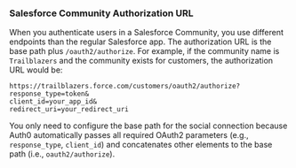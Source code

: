### Salesforce Community Authorization URL

When you authenticate users in a Salesforce Community, you use different endpoints than the regular Salesforce app. The authorization URL is the base path plus `/oauth2/authorize`. For example, if the community name is `Trailblazers` and the community exists for customers, the authorization URL would be:

```text
https://trailblazers.force.com/customers/oauth2/authorize?
response_type=token&
client_id=your_app_id&
redirect_uri=your_redirect_uri
```

You only need to configure the base path for the social connection because Auth0 automatically passes all required OAuth2 parameters (e.g., `response_type`, `client_id`) and concatenates other elements to the base path (i.e., `oauth2/authorize`).
